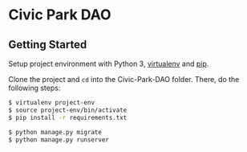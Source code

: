 # Civic Park DAO

## Getting Started

Setup project environment with Python 3, [virtualenv](https://virtualenv.pypa.io) and [pip](https://pip.pypa.io).

Clone the project and ```cd``` into the Civic-Park-DAO folder. There, do the following steps:

```bash
$ virtualenv project-env
$ source project-env/bin/activate
$ pip install -r requirements.txt

$ python manage.py migrate
$ python manage.py runserver
```